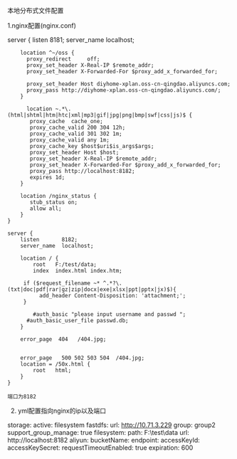 
本地分布式文件配置

1.nginx配置(nginx.conf)

server {
        listen       8181;
        server_name  localhost;

        location ^~/oss {
          proxy_redirect     off;
          proxy_set_header X-Real-IP $remote_addr;
          proxy_set_header X-Forwarded-For $proxy_add_x_forwarded_for;
        
          proxy_set_header Host diyhome-xplan.oss-cn-qingdao.aliyuncs.com;
          proxy_pass http://diyhome-xplan.oss-cn-qingdao.aliyuncs.com/;
        }

	      location ~.*\.(html|shtml|htm|htc|xml|mp3|gif|jpg|png|bmp|swf|css|js)$ {
           proxy_cache  cache_one;
           proxy_cache_valid 200 304 12h;
           proxy_cache_valid 301 302 1m;
           proxy_cache_valid any 1m;
           proxy_cache_key $host$uri$is_args$args;
           proxy_set_header Host $host;
           proxy_set_header X-Real-IP $remote_addr;
           proxy_set_header X-Forwarded-For $proxy_add_x_forwarded_for;
           proxy_pass http://localhost:8182;
           expires 1d;
        }

        location /nginx_status {
           stub_status on;
           allow all;
        }
    }

    server {
        listen       8182;
        server_name  localhost;

        location / {
            root   F:/test/data;
            index  index.html index.htm;
	   
	     if ($request_filename ~* ^.*?\.(txt|doc|pdf|rar|gz|zip|docx|exe|xlsx|ppt|pptx|jx)$){
		      add_header Content-Disposition: 'attachment;';
	     }

	        #auth_basic "please input username and passwd ";  
          #auth_basic_user_file passwd.db;
        }

        error_page  404   /404.jpg;

 
        error_page   500 502 503 504  /404.jpg;
        location = /50x.html {
            root   html;
        }
    }
    
    端口为8182
    
    
2.  yml配置指向nginx的ip以及端口

storage:
  active: filesystem
  fastdfs: 
     url: http://10.71.3.229
     group: group2
     support_group_manage: true 
  filesystem:
     path: F:\test\data
     url: http://localhost:8182
  aliyun:
     bucketName: 
     endpoint: 
     accessKeyId: 
     accessKeySecret: 
     requestTimeoutEnabled: true
     expiration: 600

